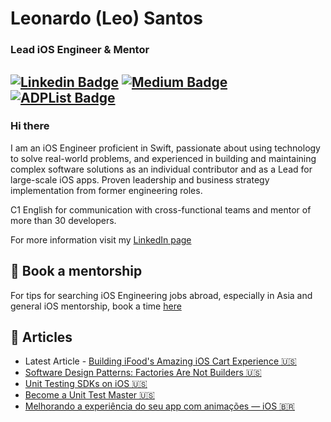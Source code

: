 
<h1> Leonardo (Leo) Santos </h1>
<h3> Lead iOS Engineer & Mentor </h3>

[![Linkedin Badge](https://img.shields.io/badge/-leocoout-blue?style=flat-square&logo=Linkedin&logoColor=white&link=https://www.linkedin.com/in/leocoout/)](https://www.linkedin.com/in/leocoout/) 
[![Medium Badge](https://img.shields.io/badge/-@leocoout-000000?style=flat-square&labelColor=000000&logo=Medium&link=https://medium.com/@leocoout/)](https://medium.com/@leocoout/)
[![ADPList Badge](https://img.shields.io/badge/-ADPList-A020F0?style=flat-square&link=https://adplist.org/mentors/leonardo-santos-Ir2N)]([https://medium.com/@leocoout/](https://adplist.org/mentors/leonardo-santos-Ir2N))
---

<h3> Hi there </h3>

I am an iOS Engineer proficient in Swift, passionate about using technology to solve real-world problems, and experienced in building and maintaining complex software solutions as an individual contributor and as a Lead for large-scale iOS apps. Proven leadership and business strategy implementation from former engineering roles.

C1 English for communication with cross-functional teams and mentor of more than 30 developers.

For more information visit my [LinkedIn page](https://www.linkedin.com/in/leocoout/)

## 🤝 Book a mentorship
For tips for searching iOS Engineering jobs abroad, especially in Asia and general iOS mentorship, book a time [here](https://adplist.org/mentors/leonardo-santos-Ir2N)

## 📖 Articles

* Latest Article - [Building iFood's Amazing iOS Cart Experience 🇺🇸](https://medium.com/ifood-engineering/building-ifoods-amazing-ios-cart-experience-b281c97b471)
* [Software Design Patterns: Factories Are Not Builders 🇺🇸](https://betterprogramming.pub/software-design-patterns-factories-are-not-builders-dc4c1297de8f)
* [Unit Testing SDKs on iOS 🇺🇸](https://betterprogramming.pub/unit-test-static-and-singleton-frameworks-on-ios-df4e7d77a7b8)
* [Become a Unit Test Master 🇺🇸](https://leocoout.medium.com/become-a-unit-test-master-84f4fa276deb)
* [Melhorando a experiência do seu app com animações — iOS 🇧🇷](https://medium.com/@leocoout/melhorando-a-experi%C3%AAncia-do-seu-app-com-anima%C3%A7%C3%B5es-ios-5c09874b9eb5?sk=baab9addeb70bf7d0f71c8b3d6bcba54)
